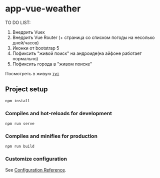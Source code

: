 # app-vue-weather

TO DO LIST:
1. Внедрить Vuex
2. Внедрить Vue Router (+ страница со списком погоды на несолько дней/часов)
3. Иконки от bootstrap 5
4. Пофиксить "живой поиск" на андроиде(на айфоне работает нормально)
5. Пофиксить города в "живом поиске"

Посмотреть в живую [тут](https://alabamaster.github.io/app-vue-weather/dist/)

## Project setup
```
npm install
```

### Compiles and hot-reloads for development
```
npm run serve
```

### Compiles and minifies for production
```
npm run build
```

### Customize configuration
See [Configuration Reference](https://cli.vuejs.org/config/).
